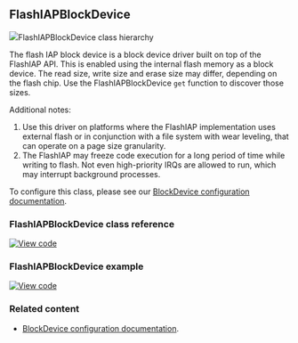 ## FlashIAPBlockDevice

<span class="images">![](https://os.mbed.com/docs/development/mbed-os-api-doxy/class_flash_i_a_p_block_device.png)<span>FlashIAPBlockDevice class hierarchy</span></span>

The flash IAP block device is a block device driver built on top of the FlashIAP API. This is enabled using the internal flash memory as a block device. The read size, write size and erase size may differ, depending on the flash chip. Use the FlashIAPBlockDevice `get` function to discover those sizes.

Additional notes:

1. Use this driver on platforms where the FlashIAP implementation uses external flash or in conjunction with a file system with wear leveling, that can operate on a page size granularity.
1. The FlashIAP may freeze code execution for a long period of time while writing to flash. Not even high-priority IRQs are allowed to run, which may interrupt background processes.

To configure this class, please see our [BlockDevice configuration documentation](../reference/storage.html#blockdevice-default-configuration).

### FlashIAPBlockDevice class reference

[![View code](https://www.mbed.com/embed/?type=library)](https://os.mbed.com/docs/development/mbed-os-api-doxy/class_flash_i_a_p_block_device.html)

### FlashIAPBlockDevice example

[![View code](https://github.com/ARMmbed/mbed-os-examples-docs_only/blob/master/blockdevices/FlashIAPBlockDevice/)](https://github.com/ARMmbed/mbed-os-examples-docs_only/blob/master/blockdevices/FlashIAPBlockDevice/main.cpp)

### Related content

- [BlockDevice configuration documentation](../reference/storage.html#blockdevice-default-configuration).
